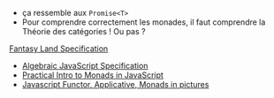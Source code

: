 
* ça ressemble aux `Promise<T>`
* Pour comprendre correctement les monades, il faut comprendre la Théorie des catégories ! Ou pas ?

[Fantasy Land Specification](https://github.com/fantasyland/fantasy-land/blob/master/figures/dependencies.png)

* [Algebraic JavaScript Specification](https://github.com/fantasyland/fantasy-land)
* [Practical Intro to Monads in JavaScript](https://tech.evojam.com/2016/02/22/practical-intro-to-monads-in-javascript/)
* [Javascript Functor, Applicative, Monads in pictures](https://medium.com/@tzehsiang/javascript-functor-applicative-monads-in-pictures-b567c6415221)
